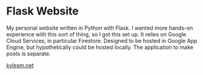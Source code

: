 # Flask Website

My personal website written in Python with Flask. I wanted more hands-on
experience with this sort of thing, so I got this set up. It relies on Google
Cloud Services, in particular Firestore. Designed to be hosted in Google App
Engine, but hypothetically could be hosted locally. The application to make
posts is separate. 

[kylesm.net](https://www.kylesm.net)
